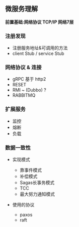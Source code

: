 ## 微服务理解 ##

**前置基础:网络协议 TCP/IP 网络7层**

### 注册发现 ###

- 注册服务地址&可调用的方法
- client Stub / service Stub

### 网络协议 & 连接 ###

- gRPC  基于 http2
- RESET 
- RMI ~ (Dubbo) ?
- RABBITMQ

### 扩展服务 ###

- 监控
- 熔断
- 负载

### 数据一致性 ###
- 实现模式
    - 靠事件模式 
    - 补偿模式
    - Sagas长事务模式
    - TCC
    - 最大努力通知模式

- 使用的协议
    - paxos
    - raft
